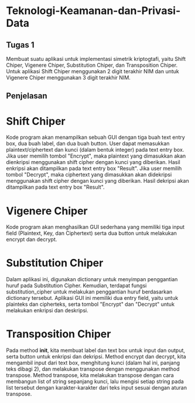 # Teknologi-Keamanan-dan-Privasi-Data

## Tugas 1
Membuat suatu aplikasi untuk implementasi simetrik kriptogtafi, yaitu Shift Chiper, Vigenere Chiper, Substitution Chiper, dan Transposition Chiper. Untuk aplikasi Shift Chiper menggunakan 2 digit terakhir NIM dan untuk Vigenere Chiper menggunakan 3 digit terakhir NIM.

## Penjelasan
# Shift Chiper
Kode program akan menampilkan sebuah GUI dengan tiga buah text entry box, dua buah label, dan dua buah button. User dapat memasukkan plaintext/ciphertext dan kunci (dalam bentuk integer) pada text entry box. Jika user memilih tombol "Encrypt", maka plaintext yang dimasukkan akan dienkripsi menggunakan shift cipher dengan kunci yang diberikan. Hasil enkripsi akan ditampilkan pada text entry box "Result". Jika user memilih tombol "Decrypt", maka ciphertext yang dimasukkan akan didekripsi menggunakan shift cipher dengan kunci yang diberikan. Hasil dekripsi akan ditampilkan pada text entry box "Result".
# Vigenere Chiper
Kode program akan menghasilkan GUI sederhana yang memiliki tiga input field (Plaintext, Key, dan Ciphertext) serta dua button untuk melakukan encrypt dan decrypt.
# Substitution Chiper
Dalam aplikasi ini, digunakan dictionary untuk menyimpan penggantian huruf pada Substitution Cipher. Kemudian, terdapat fungsi substitution_cipher untuk melakukan penggantian huruf berdasarkan dictionary tersebut. Aplikasi GUI ini memiliki dua entry field, yaitu untuk plainteks dan cipherteks, serta tombol "Encrypt" dan "Decrypt" untuk melakukan enkripsi dan deskripsi.
# Transposition Chiper
Pada method __init__, kita membuat label dan text box untuk input dan output, serta button untuk enkripsi dan dekripsi. Method encrypt dan decrypt, kita mengambil input dari text box, menghitung kunci (dalam hal ini, panjang teks dibagi 2), dan melakukan transpose dengan menggunakan method transpose. Method transpose, kita melakukan transpose dengan cara membangun list of string sepanjang kunci, lalu mengisi setiap string pada list tersebut dengan karakter-karakter dari teks input sesuai dengan aturan transpose.
